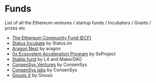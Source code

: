 # Funds

List of all the Ethereum ventures / startup funds / Incubators / Grants / prizes etc

* [The Ethereum Community Fund (ECF)](ecf.md)
* [Status Incubate](status-incubate.md) by Status.im
* [Aragon Nest](aragon-nest.md) by aragon
* [0x Ecosystem Acceleration Program](0xeap.md) by 0xProject
* [Stable.fund](stable-fund.md) by L4 and MakerDAO
* [ConsenSys Ventures](consensys-vc.md) by ConsenSys
* [ConsenSys labs](consensys-labs.md) by ConsenSys
* [Gnosis X](gnosisx.md) by Gnosis


